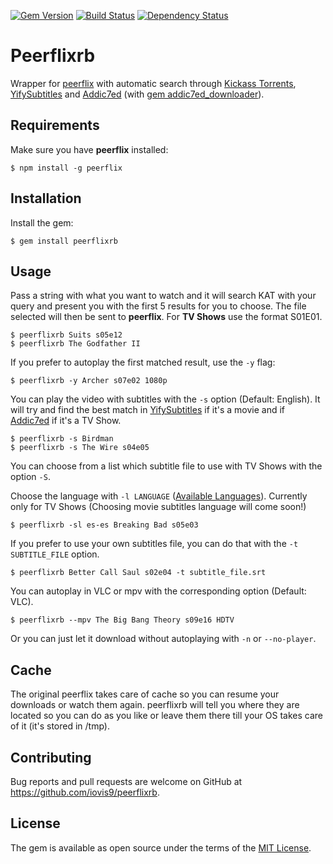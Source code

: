 [![Gem Version](https://badge.fury.io/rb/peerflixrb.svg)](https://badge.fury.io/rb/peerflixrb) [![Build Status](https://travis-ci.org/iovis9/peerflixrb.svg?branch=master)](https://travis-ci.org/iovis9/peerflixrb) [![Dependency Status](https://gemnasium.com/badges/github.com/iovis9/peerflixrb.svg)](https://gemnasium.com/github.com/iovis9/peerflixrb)

# Peerflixrb

Wrapper for [peerflix](https://github.com/mafintosh/peerflix) with automatic search through [Kickass Torrents](kat.cr), [YifySubtitles](http://www.yifysubtitles.com/) and [Addic7ed](http://www.addic7ed.com/) (with [gem addic7ed_downloader](https://github.com/iovis9/addic7ed_downloader)).


## Requirements

Make sure you have **peerflix** installed:

    $ npm install -g peerflix


## Installation
Install the gem:

    $ gem install peerflixrb


## Usage

Pass a string with what you want to watch and it will search KAT with your query and present you with the first 5 results for you to choose. The file selected will then be sent to **peerflix**. For **TV Shows** use the format S01E01.

    $ peerflixrb Suits s05e12
    $ peerflixrb The Godfather II

If you prefer to autoplay the first matched result, use the ```-y``` flag:

    $ peerflixrb -y Archer s07e02 1080p

You can play the video with subtitles with the ```-s``` option (Default: English). It will try and find the best match in [YifySubtitles](http://www.yifysubtitles.com/) if it's a movie and if [Addic7ed](http://www.addic7ed.com/) if it's a TV Show.

    $ peerflixrb -s Birdman
    $ peerflixrb -s The Wire s04e05

You can choose from a list which subtitle file to use with TV Shows with the option ```-S```.

Choose the language with ```-l LANGUAGE``` ([Available Languages](https://github.com/michaelbaudino/addic7ed-ruby/blob/master/lib/addic7ed/common.rb)). Currently only for TV Shows (Choosing movie subtitles language will come soon!)

    $ peerflixrb -sl es-es Breaking Bad s05e03

If you prefer to use your own subtitles file, you can do that with the ```-t SUBTITLE_FILE``` option.

    $ peerflixrb Better Call Saul s02e04 -t subtitle_file.srt

You can autoplay in VLC or mpv with the corresponding option (Default: VLC).

    $ peerflixrb --mpv The Big Bang Theory s09e16 HDTV

Or you can just let it download without autoplaying with ```-n``` or ```--no-player```.


## Cache

The original peerflix takes care of cache so you can resume your downloads or watch them again.
peerflixrb will tell you where they are located so you can do as you like or leave them there till your OS takes care of it (it's stored in /tmp).

## Contributing

Bug reports and pull requests are welcome on GitHub at https://github.com/iovis9/peerflixrb.


## License

The gem is available as open source under the terms of the [MIT License](http://opensource.org/licenses/MIT).
